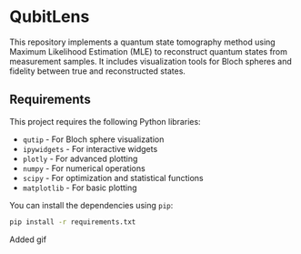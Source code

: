 # QubitLens


This repository implements a quantum state tomography method using Maximum Likelihood Estimation (MLE) to reconstruct quantum states from measurement samples. It includes visualization tools for Bloch spheres and fidelity between true and reconstructed states.

## Requirements

This project requires the following Python libraries:

- `qutip` - For Bloch sphere visualization
- `ipywidgets` - For interactive widgets
- `plotly` - For advanced plotting
- `numpy` - For numerical operations
- `scipy` - For optimization and statistical functions
- `matplotlib` - For basic plotting

You can install the dependencies using `pip`:

```bash
pip install -r requirements.txt
```

Added gif
